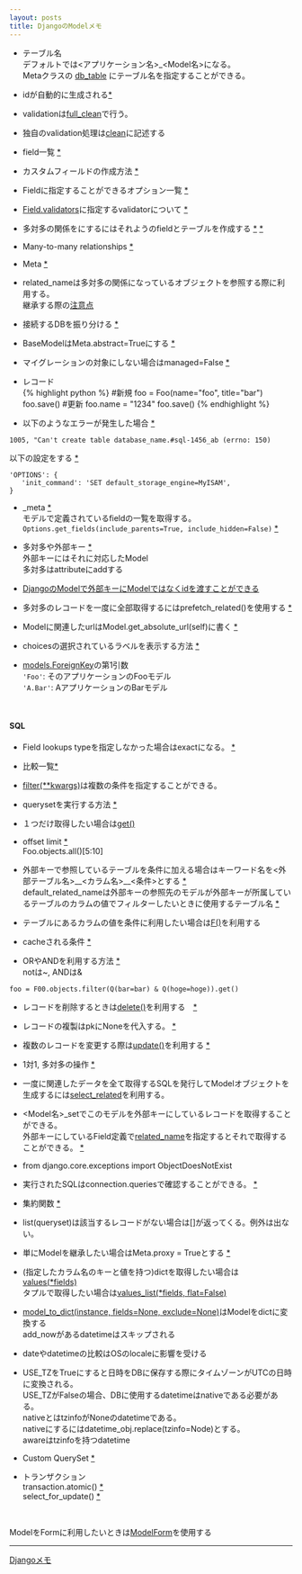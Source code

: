 ```yaml
---
layout: posts
title: DjangoのModelメモ 
---
```

* テーブル名     
デフォルトでは\<アプリケーション名\>_\<Model名\>になる。   
Metaクラスの [db_table](https://docs.djangoproject.com/en/stable/ref/models/options/#db-table) にテーブル名を指定することができる。
   
* idが自動的に生成される[\*](https://docs.djangoproject.com/en/stable/topics/db/models/#automatic-primary-key-fields)

* validationは[full_clean](https://docs.djangoproject.com/en/stable/ref/models/instances/#django.db.models.Model.full_clean)で行う。

* 独自のvalidation処理は[clean](https://docs.djangoproject.com/en/stable/ref/models/instances/#django.db.models.Model.clean)に記述する

* field一覧 [\*](https://docs.djangoproject.com/en/stable/ref/models/fields/#model-field-types)

* カスタムフィールドの作成方法 [\*](https://docs.djangoproject.com/en/stable/howto/custom-model-fields/)
 
* Fieldに指定することができるオプション一覧 [\*](https://docs.djangoproject.com/en/dev/ref/models/fields/#field-options)

* [Field.validators](https://docs.djangoproject.com/en/dev/ref/models/fields/#validators)に指定するvalidatorについて [*](https://docs.djangoproject.com/en/dev/ref/validators/)

* 多対多の関係をにするにはそれようのfieldとテーブルを作成する [\*](https://docs.djangoproject.com/en/stable/topics/db/models/#extra-fields-on-many-to-many-relationships)  [\*](https://docs.djangoproject.com/en/stable/topics/db/queries/#saving-foreignkey-and-manytomanyfield-fields)

* Many-to-many relationships [\*](https://docs.djangoproject.com/en/1.9/topics/db/examples/many_to_many/)    

* Meta [\*](https://docs.djangoproject.com/en/stable/ref/models/options/)

* related_nameは多対多の関係になっているオブジェクトを参照する際に利用する。    
継承する際の[注意点](https://docs.djangoproject.com/en/stable/topics/db/models/#be-careful-with-related-name)

* 接続するDBを振り分ける [\*](https://docs.djangoproject.com/en/stable/topics/db/multi-db/#using-routers)   

* BaseModelはMeta.abstract=Trueにする [\*](https://docs.djangoproject.com/en/stable/topics/db/models/#abstract-base-classes) 

* マイグレーションの対象にしない場合はmanaged=False [\*](https://docs.djangoproject.com/en/stable/ref/models/options/#managed)

* レコード   
{% highlight python %}
#新規
foo = Foo(name="foo", title="bar")
foo.save()
#更新
foo.name = "1234"
foo.save()
{% endhighlight %}

* 以下のようなエラーが発生した場合 [\*](https://docs.djangoproject.com/en/stable/ref/databases/)  
```
1005, "Can't create table database_name.#sql-1456_ab (errno: 150)
```
以下の設定をする [\*](https://docs.djangoproject.com/en/stable/ref/databases/#creating-your-tables)  
```
'OPTIONS': {
   'init_command': 'SET default_storage_engine=MyISAM',
}
```
* _meta [\*](https://docs.djangoproject.com/es/stable/ref/models/meta/)  
  モデルで定義されているfieldの一覧を取得する。  
`Options.get_fields(include_parents=True, include_hidden=False)` [\*](https://docs.djangoproject.com/es/stable/ref/models/meta/#django.db.models.options.Options.get_fields)  

* 多対多や外部キー [\*](https://docs.djangoproject.com/en/stable/topics/db/queries/#saving-foreignkey-and-manytomanyfield-fields)      
外部キーにはそれに対応したModel   
多対多はattributeにaddする

* [DjangoのModelで外部キーにModelではなくidを渡すことができる](/2014/12/04/django-foreignkey-id-save.html)  

* 多対多のレコードを一度に全部取得するにはprefetch_related()を使用する   [\*](https://docs.djangoproject.com/en/stable/ref/models/querysets/#prefetch-related)

* Modelに関連したurlはModel.get_absolute_url(self)に書く [\*](https://docs.djangoproject.com/en/stable/ref/models/instances/#django.db.models.Model.get_absolute_url)

* choicesの選択されているラベルを表示する方法 [\*](https://docs.djangoproject.com/en/stable/ref/models/instances/#django.db.models.Model.get_FOO_display)  

* [models.ForeignKey](https://docs.djangoproject.com/en/stable/ref/models/fields/#foreignkey)の第1引数  
`'Foo'`: そのアプリケーションのFooモデル   
`'A.Bar'`: AアプリケーションのBarモデル   

<br/>
   
#### SQL
* Field lookups typeを指定しなかった場合はexactになる。 [\*](https://docs.djangoproject.com/en/dev/ref/models/querysets/#field-lookups)

* 比較一覧[\*](https://docs.djangoproject.com/en/stable/ref/models/querysets/#field-lookups)    
* [filter(**kwargs)](https://docs.djangoproject.com/en/stable/ref/models/querysets/#django.db.models.query.QuerySet.filter)は複数の条件を指定することができる。   
* querysetを実行する方法 [\*](https://docs.djangoproject.com/en/stable/ref/models/querysets/#when-querysets-are-evaluated)    

* １つだけ取得したい場合は[get()](https://docs.djangoproject.com/en/stable/ref/models/querysets/#django.db.models.query.QuerySet.get)

* offset limit [\*](https://docs.djangoproject.com/en/stable/ref/models/querysets/#django.db.models.query.QuerySet.get)   
 Foo.objects.all()[5:10]

* 外部キーで参照しているテーブルを条件に加える場合はキーワード名を\<外部テーブル名\>\_\_\<カラム名\>\_\_\<条件\>とする  [\*](https://docs.djangoproject.com/en/stable/topics/db/queries/#lookups-that-span-relationships)  
default_related_nameは外部キーの参照先のモデルが外部キーが所属しているテーブルのカラムの値でフィルターしたいときに使用するテーブル名 [\*](https://docs.djangoproject.com/en/stable/ref/models/fields/#django.db.models.ForeignKey.related_query_name) 

* テーブルにあるカラムの値を条件に利用したい場合は[F()](https://docs.djangoproject.com/en/stable/topics/db/queries/#filters-can-reference-fields-on-the-model)を利用する

* cacheされる条件 [\*](https://docs.djangoproject.com/en/stable/topics/db/queries/#caching-and-querysets)

* ORやANDを利用する方法 [\*](https://docs.djangoproject.com/en/stable/topics/db/queries/#complex-lookups-with-q-objects)    
notは~, ANDは&

```
foo = F00.objects.filter(Q(bar=bar) & Q(hoge=hoge)).get()
```

* レコードを削除するときは[delete()](https://docs.djangoproject.com/en/stable/ref/models/instances/#django.db.models.Model.delete)を利用する　[\*](https://docs.djangoproject.com/en/1.7/topics/db/queries/#deleting-objects)

* レコードの複製はpkにNoneを代入する。 [\*](https://docs.djangoproject.com/en/stable/topics/db/queries/#copying-model-instances)  

* 複数のレコードを変更する際は[update()](https://docs.djangoproject.com/en/stable/ref/models/querysets/#django.db.models.query.QuerySet.update)を利用する [\*](https://docs.djangoproject.com/en/stable/topics/db/queries/#updating-multiple-objects-at-once)

* 1対1, 多対多の操作 [\*](https://docs.djangoproject.com/en/stable/topics/db/queries/#related-objects)

* 一度に関連したデータを全て取得するSQLを発行してModelオブジェクトを生成するには[select_related](https://docs.djangoproject.com/en/stable/ref/models/querysets/#select-related)を利用する。

* \<Model名\>_setでこのモデルを外部キーにしているレコードを取得することができる。  
外部キーにしているField定義で[related_name](https://docs.djangoproject.com/en/stable/ref/models/fields/#django.db.models.ForeignKey.related_name)を指定するとそれで取得することができる。 [\*](https://docs.djangoproject.com/en/stable/topics/db/queries/#following-relationships-backward)

* from django.core.exceptions import ObjectDoesNotExist

* 実行されたSQLはconnection.queriesで確認することができる。  [\*](https://docs.djangoproject.com/en/stable/faq/models/#how-can-i-see-the-raw-sql-queries-django-is-running)

* 集約関数 [\*](https://docs.djangoproject.com/en/stable/topics/db/aggregation/)   

* list(queryset)は該当するレコードがない場合は[]が返ってくる。例外は出ない。 

* 単にModelを継承したい場合はMeta.proxy = Trueとする [\*](https://docs.djangoproject.com/en/stable/topics/db/models/#proxy-models)   

* (指定したカラム名のキーと値を持つ)dictを取得したい場合は[values\(\*fields\)](https://docs.djangoproject.com/en/stable/ref/models/querysets/#values)  
タプルで取得したい場合は[values_list\(\*fields, flat=False\)](https://docs.djangoproject.com/en/stable/ref/models/querysets/#django.db.models.query.QuerySet.values_list)

* [model_to_dict(instance, fields=None, exclude=None)](https://docs.djangoproject.com/en/stable/_modules/django/forms/models/)はModelをdictに変換する    
add_nowがあるdatetimeはスキップされる   

* dateやdatetimeの比較はOSのlocaleに影響を受ける    

* USE_TZをTrueにすると日時をDBに保存する際にタイムゾーンがUTCの日時に変換される。  
USE_TZがFalseの場合、DBに使用するdatetimeはnativeである必要がある。    
nativeとはtzinfoがNoneのdatetimeである。    
nativeにするにはdatetime_obj.replace(tzinfo=Node)とする。     
awareはtzinfoを持つdatetime

* Custom QuerySet [\*](https://docs.djangoproject.com/en/1.10/topics/db/managers/#calling-custom-queryset-methods-from-the-manager)   

* トランザクション  
transaction.atomic() [\*](https://docs.djangoproject.com/ja/1.10/topics/db/transactions/#django.db.transaction.atomic)  
select_for_update() [\*](https://docs.djangoproject.com/ja/1.10/ref/models/querysets/#select-for-update)  
  
<br/>

ModelをFormに利用したいときは[ModelForm](https://docs.djangoproject.com/en/stable/topics/forms/modelforms/)を使用する
<hr/>

[Djangoメモ](/2014/12/04/django.html)

